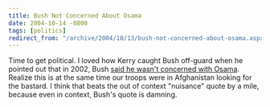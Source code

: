 ```yaml
---
title: Bush Not Concerned About Osama
date: 2004-10-14 -0800
tags: [politics]
redirect_from: "/archive/2004/10/13/bush-not-concerned-about-osama.aspx/"
---
```


Time to get political. I loved how Kerry caught Bush off-guard when he
pointed out that in 2002, Bush [said he wasn't concerned with
Osama](http://story.news.yahoo.com/news?tmpl=story2&u=/latimests/bushnotconcernedaboutbinladenin02).
Realize this is at the same time our troops were in Afghanistan looking
for the bastard. I think that beats the out of context "nuisance" quote
by a mile, because even in context, Bush's quote is damning.

